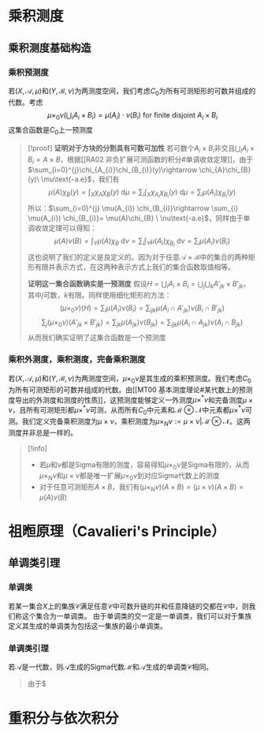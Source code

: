 # 乘积测度
## 乘积测度基础构造

### 乘积预测度

若$(X,\mathcal A,\mu)$和$(Y,\mathcal B, \nu)$为两测度空间，我们考虑$C_{0}$为所有可测矩形的可数并组成的代数。考虑$$\mu \times_0 \nu \left(\bigcup_{i}A_{i}\times B_{i}\right)  = \mu(A_{i})\cdot \nu(B_{i}) \text{ for finite disjoint }A_{i}\times B_{i}$$
这集合函数是$C_{0}$上一预测度

>[!proof] 
>**证明对于方块的分割具有可数可加性**
>若可数个$A_{i}\times B_{i}$非交且$\bigcup_{i} A_{i} \times B_{i}= A\times B$，根据[[RA02 非负扩展可测函数的积分#单调收敛定理]]，由于$\sum_{i=0}^{j}\chi_{A_{i}}\chi_{B_{i}}(y)\rightarrow \chi_{A}\chi_{B}(y)\ \mu\text{-a.e}$，我们有
>$$\mu(A)\chi_{B}(y) = \int_{X} \chi_{A}\chi_{B}(y)\  \mathrm {d}\mu = \sum_{i} \int_{X} \chi_{A_{i}} \chi_{B_{i}}(y) \ \mathrm {d}\mu = \sum_{i} \mu(A_{i}) \chi_{B_{i}}(y)$$
>所以：$\sum_{i=0}^{j} \mu(A_{i}) \chi_{B_{i}}\rightarrow \sum_{i} \mu(A_{i}) \chi_{B_{i}}= \mu(A)\chi_{B} \ \nu\text{-a.e}$，同样由于单调收敛定理可以得知：
>$$\mu(A) \nu(B) =\int_{Y} \mu(A)\chi_{B} \ \mathrm {d} \nu = \sum_{i}\int_{Y} \mu(A_{i}) \chi_{B_{i}}\ \mathrm {d}\nu  = \sum_{i}\mu(A_{i}) \nu(B_{i})$$
>这也说明了我们的定义是良定义的。因为对于任意$\mathcal A \times \mathcal B$中的集合的两种矩形有限并表示方式，在这两种表示方式上我们的集合函数取值相等。
>
>**证明这一集合函数确实是一预测度**
> 假设$H = \bigcup_{i} A_{i}\times B_{i} =\bigcup_{j} \bigcup_{k} A'_{jk}\times B'_{jk}$，其中$j$可数，$k$有限。同样使用细化矩形的方法：
> $$(\mu \times_0 \nu )(H) =\sum_{i} \mu(A_{i})\nu(B_{i})  = \sum_{ijk} \mu(A_{i}\cap A'_{jk})\nu(B_{i} \cap B'_{jk})$$
>$$\sum_{j}(\mu \times_0 \nu)(A'_{jk} \times B'_{jk}) =  \sum_{jk} \mu(A_{jk})\nu(B_{jk})=  \sum_{ijk} \mu(A_{i}\cap A_{jk})\nu(A_{i}\cap B_{jk})$$
>从而我们确实证明了这集合函数是一个预测度
>

### 乘积外测度，乘积测度，完备乘积测度
若$(X,\mathcal A,\mu)$和$(Y,\mathcal B, \nu)$为两测度空间，$\mu \times_{0} \nu$是其生成的乘积预测度。我们考虑$C_{0}$为所有可测矩形的可数并组成的代数。由[[MT00 基本测度理论#某代数上的预测度导出的外测度和测度的性质]]，这预测度能够定义一外测度$\mu \times^{*} \nu$和完备测度$\mu \times \nu$，且所有可测矩形都$\mu \times^{*} \nu$可测，从而所有$C_{0}$中元素和$\mathcal M \otimes \mathcal N$中元素都$\mu \times^{*} \nu$可测。我们定义完备乘积测度为$\mu \times \nu$，乘积测度为$\mu \times_{N} \nu := \mu \times \nu|\mathcal M \otimes \mathcal N$。这两测度并非总是一样的。

>[!info]
>  * 若$\mu$和$\nu$都是Sigma有限的测度，容易得知$\mu\times_0\nu$是Sigma有限的，从而$\mu \times_{N} \nu$和$\mu \times \nu$都是唯一扩展$\mu\times_0\nu$到对应Sigma代数上的测度
>  * 对于任意可测矩形$A\times B$，我们有$(\mu \times_{N} \nu)(A\times B) =(\mu \times \nu)(A\times B)= \mu(A)\nu(B)$






# 祖暅原理（Cavalieri's Principle）

## 单调类引理

### 单调类
若某一集合$X$上的集族$\mathcal C$满足任意$\mathcal C$中可数升链的并和任意降链的交都在$\mathcal C$中，则我们称这个集合为一单调类。
由于单调类的交一定是一单调类，我们可以对于集族定义其生成的单调类为包括这一集族的最小单调类。

### 单调类引理
若$\mathcal A$是一代数，则$\mathcal A$生成的Sigma代数$\mathcal M$和$\mathcal A$生成的单调类$\mathcal C$相同。

>由于$








# 重积分与依次积分









